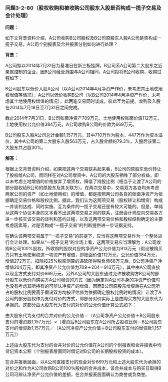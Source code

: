 ### 问题3-2-80（股权收购和被收购公司股东入股是否构成一揽子交易及会计处理）

**问题：**

如下文背景资料介绍，A公司收购B公司股权及B公司原股东入股A公司是否构成一揽子交易，A公司个别报表及合并报表分别如何进行处理？

**背景：**

A公司拟以2014年7月31日为基准日在新三板挂牌，B公司系A公司第二大股东之近亲属控制的企业，因B公司经营范围与A公司相同，A公司拟将B公司收购，收购过程如下：

B公司股东以低价入股A公司（以A公司2014年4月净资产作价，未考虑其土地使用权增值等情况），A公司以低价收购B公司（以B公司2014年4月净资产作价，未考虑其土地使用权增值的情况），此两笔交易同时谈成，彼此互为前提。收购及入股在2014年7月18日至7月31日之间完成。

截止2014年7月31日，B公司账面净资产709万元，土地使用权账面价值112万元，土地使用权公允价值384万元，A公司收购B公司的价款为669万元。

B公司股东入股A公司总计金额1,157万元，其中710万作为股本，447万作为资本溢价，其中A公司的第二大股东入股563万元，占入股金额的79.3%，入股后该第二大股东共占股30%。

**解答：**

根据上文背景资料介绍，如果把这两个交易联系起来看，B公司的原股东低价转让了股权给A公司，而同样在对A公司增资中，A公司的大股东牺牲了部分权益，即以未考虑土地增值的价格放弃了增资权，降低了持股比例（相当于让渡了A公司的部分股权给B公司的原股东及其关联方）。在两次交易中，交易双方各自均未考虑两家公司的资产（如土地使用权）的增值，都是按照两公司各自的账面净资产为依据确定交易价格和股权比例。据此，我们认为这两项交易（股权转让和增资）构成一并谈判达成、同时实施、互为条件的一揽子交易还是有较大可能的。但是，单纯从这两个协议本身的文本看不出这两项交易之间的联系，注册会计师应向交易各方进一步核实该交易的谈判和签约过程，以及这两项交易价格和股权结构确定的主要考虑因素等，对是否构成“一揽子交易”的判断提供进一步证据支持。

在确认该两项交易属于“一揽子交易”的前提下，应当将这两项交易作为一个整体进行会计处理。如果从“一揽子交易”的立场上看，这两项交易应当理解为：A公司收购B公司100%股权，所收购的股权对应的净资产公允价值为913万元（假设被购买方只有土地使用权这一项资产有增值，即账面价值112万元，公允价值384万元，增值272万元，扣除按25%税率测算的递延所得税负债68万元后，B公司净资产净增值204万元，即其净资产公允价值为709＋204＝913万元），其中由A公司直接以现金方式支付对价669万元，另外A公司的大股东通过允许被收购方B公司的部分股东以低价向购买方A公司增资的方式（因为确定对A公司本身的净资产价值时也没有考虑其所持有的可辨认净资产的增值，因而B公司原股东增资后在A公司所占的股权比例要高于假设双方均按评估值为依据确定股权比例时的情况）让渡了A公司的部分股权作为支付对价的方式，即部分对价实际上是由购买方的大股东代为承担的。这部分由大股东代为支付的对价的公允价值计算公式如下：

由大股东代为支付的合并对价的公允价值＝（A公司净资产公允价值＋B公司股东支付的增资款1,157万元）×（增资后B公司股东在A公司所占股权比例－B公司股东支付的增资款1,157万元／［A公司净资产公允价值＋B公司股东支付的增资款1,157万元］）

上述由大股东代为支付的合并对价的公允价值在A公司的个别报表和合并报表中均贷记资本公积（个别报表层面同时借记对B公司的长期股权投资的成本）。

在合并报表层面，以A公司直接支付的现金对价669万元和上述大股东代为承担的对价之和作为A公司收购B公司100％股权的合并成本，该合并成本与购买日取得B公司可辨认净资产公允价值的差额，在合并报表层面确认为商誉或负商誉。
